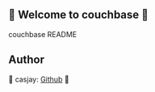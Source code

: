 ## 👋 Welcome to couchbase 🚀  

couchbase README  
  
  
## Author  

🤖 casjay: [Github](https://github.com/casjay) 🤖  
